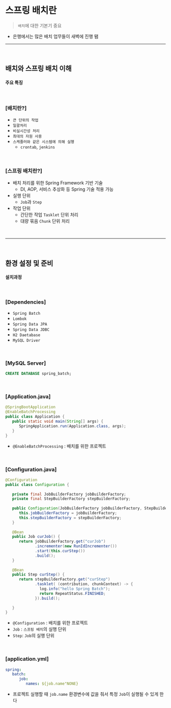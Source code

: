 # 스프링 배치란
> ```배치```에 대한 기본기 중요
* 은행에서는 많은 배치 업무들이 새벽에 진행 됌

<hr>
<br>

## 배치와 스프링 배치 이해

#### 주요 특징

<br>

### [배치란?]

* ```큰 단위의 작업```
* ```일괄처리```
* ```비실시간성 처리```
* ```최대의 자원 사용```
* ```스케줄러와 같은 시스템에 의해 실행```
    * ```crontab```, ```jenkins```
  
<br>

### [스프링 배치란?]

* 배치 처리를 위한 Spring Framework 기반 기술
    * DI, AOP, 서비스 추상화 등 Spring 기술 적용 가능
* 실행 단위 
    * ```Job```과 ```Step```
* 작업 단위
  * 간단한 작업 ```Tasklet``` 단위 처리
  * 대량 묶음 ```Chunk``` 단위 처리

<br>
<hr>
<br>

## 환경 설정 및 준비

#### 설치과정

<br>

### [Dependencies]

* ```Spring Batch```
* ```Lombok```
* ```Spring Data JPA```
* ```Spring Data JDBC```
* ```H2 Daetabase```
* ```MySQL Driver```

<br>

### [MySQL Server]

```sql
CREATE DATABASE spring_batch;
```

<br>

### [Application.java]
```java
@SpringBootApplication
@EnableBatchProcessing
public class Application {
   public static void main(String[] args) {
      SpringApplication.run(Application.class, args);
   }
}
```
* ```@EnableBatchProcessing``` : 배치를 위한 프로젝트


<br>

### [Configuration.java]
```java
@Configuration
public class Configuration {
   
   private final JobBuilderFactory jobBuilderFactory;
   private final StepBuilderFactory stepBuilderFactory;
   
   public Configuration(JobBuilderFactory jobBuilderFactory, StepBuilderFactory stepBuilderFactory) {
      this.jobBuilderFactory = jobBuilderFactory;
      this.stepBuilderFactory = stepBuilderFactory;
   }
   
   @Bean
   public Job curJob() {
      return jobBuilderFactory.get("curJob")
             .incrementer(new RunIdIncrementer())
             .start(this.curStep())
             .build();
   }
   
   @Bean
   public Step curStep() {
      return stepBuilderFactory.get("curStep")
             .tasklet( (contribution, chunkContext) -> {
               log.info("hello Spring Batch");
               return RepeatStatus.FINISHED;
             }).build();
             
   }
}
```
* ```@Configuration``` : 배치를 위한 프로젝트
* ```Job``` : ```스프링 배치```의 실행 단위
* ```Step```: ```Job```의 실행 단위

<br>

### [application.yml]
```yaml
spring:
   batch:
      job:
         names: ${job.name"NONE}
```
* 프로젝트 실행할 때 ```job.name``` 환경변수에 값을 줘서 특정 ```Job```이 실행될 수 있게 한다
